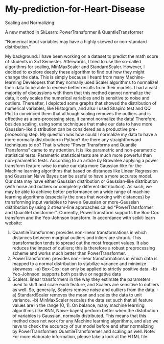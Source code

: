 # My-prediction-for-Heart-Disease
Scaling and Normalizing

A new method in SkLearn: PowerTransformer & QuantileTransformer

“Numerical input variables may have a highly skewed or non-standard distribution.”


My background: I have been working on a dataset to predict the math score of students in 3rd Semester. Afterwards, I tried to use the so-called algorithms for scaling, MinMaxScaler and StandardScaler. However, I decided to explore deeply these algorithm to find out how they might change the data. This is simply because I heard from many Machine-learning Developers that they normally used Scaler algorithms to normalize! their data to be able to receive better results from their models. I had a vast majority of discussions with them that this method cannot normalize the data, it only scales the numerical variables and is sensitive to noise and outliers. Thereafter, I depicted some graphs that showed the distribution of numerical variables, like Histogram, and also I used Shapiro test and QQ Plot to convinced them that although scaling removes the outliers and is effective as a pre-processing step, it cannot normalize the data! Therefore, besides scaling, using some techniques that make our data to have more Gaussian-like distribution can be considered as a productive pre-processing step. My question was how could I normalize my data to have a more normally distribution in Python? Are there any straightforward techniques to do?
That is where “Power Transforms and Quantile Transforms” came to my attention. It is like parametric and non-parametric statistical tests. Parametric statistical tests are much more powerful than non-parametric tests.
According to an article by Brownlee applying a power transform feature-wise to make our data more Gaussian-like for the Machine learning algorithms that based on distances like Linear Regression and Gaussian Naive Bayes can be useful to have a more accurate model. Our data may have either Gaussian distribution or Gaussian-like distribution (with noise and outliers or completely different distribution).
As such, we may be able to achieve better performance on a wide range of machine learning algorithms (especially the ones that working with distances) by transforming input variables to have a Gaussian or more-Gaussian distribution by using 2 stream-line approaches called “PowerTransformer and QuantileTransformer”. Currently, PowerTransform supports the Box-Cox transform and the Yeo-Johnson transform.
In accordance with scikit-learn website:
1)	QuantileTransformer: provides non-linear transformations in which distances between marginal outliers and inliers are shrunk. This transformation tends to spread out the most frequent values. It also reduces the impact of outliers; this is therefore a robust preprocessing scheme and works much better than PowerTransformer.
2)	PowerTransformer: provides non-linear transformations in which data is mapped to a normal distribution to stabilize variance and minimize skewness.
-a) Box-Cox: can only be applied to strictly positive data.
-b) Yeo-Johnson: supports both positive or negative data
3)	Scalers: linear transformers in the way they estimate the parameters used to shift and scale each feature, and Scalers are sensitive to outliers as well. So, generally, Scalers remove noise and outliers from the data.
-a) StandardScaler removes the mean and scales the data to unit variance.
-b) MinMaxScaler rescales the data set such that all feature values are in the range [0, 1].
On balance, many machine learning algorithms (like KNN, Naïve-bayes) perform better when the distribution of variables is Gaussian, normally distributed. This means that this method does not work for any Machine learning algorithms, and also we have to check the accuracy of our model before and after normalizing by PowerTransformer/ QuantileTransforemer and scaling as well.
Note: For more elaborate information, please take a look at the HTML file.
